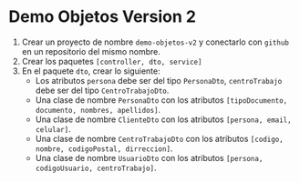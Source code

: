 # Demo Objetos Version 2
1. Crear un proyecto de nombre `demo-objetos-v2` y conectarlo con `github` en un repositorio del mismo nombre.
2. Crear los paquetes `[controller, dto, service]`
3. En el paquete `dto`, crear lo siguiente:
    * Los atributos `persona` debe ser del tipo `PersonaDto`, `centroTrabajo` debe ser del tipo `CentroTrabajoDto`.
    * Una clase de nombre `PersonaDto` con los atributos `[tipoDocumento, documento, nombres, apellidos]`.
    * Una clase de nombre `ClienteDto` con los atributos `[persona, email, celular]`.
    * Una clase de nombre `CentroTrabajoDto` con los atributos `[codigo, nombre, codigoPostal, dirreccion]`.
    * Una clase de nombre `UsuarioDto` con los atributos `[persona, codigoUsuario, centroTrabajo]`.
